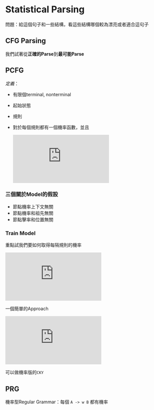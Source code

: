 # Statistical Parsing

問題：給這個句子和一些結構，看這些結構哪個較為漂亮或者適合這句子

## CFG Parsing

我們試著從**正確的Parse**到**最可能Parse**

## PCFG

*定義*：

- 有限個terminal, nonterminal
- 起始狀態
- 規則
- 對於每個規則都有一個機率函數，並且

    ![](https://latex.codecogs.com/gif.latex?%5Csum_j%20P%28N%5Ei%20%5Crightarrow%20%5Cxi%5Ej%20%29%20%3D%201)

### 三個關於Model的假設

- 節點機率上下文無關
- 節點機率和祖先無關
- 節點擊率和位置無關

### Train Model

重點試我們要如何取得每隔規則的機率

![](https://latex.codecogs.com/gif.latex?P%28%5Calpha%20%5Crightarrow%20%5Cbeta%20%7C%20%5Calpha%29)

一個簡單的Approach

![](https://latex.codecogs.com/gif.latex?P%28%5Calpha%20%5Crightarrow%20%5Cbeta%20%7C%20%5Calpha%29%20%3D%20%5Cfrac%7BC%28%5Calpha%20%5Crightarrow%20%5Cbeta%29%7D%7BC%28%5Calpha%29%7D)

可以做機率版的`CKY`

## PRG

機率型Regular Grammar：每個 `A -> w B` 都有機率
